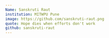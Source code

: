 ```yaml
---
Name: Sanskruti Raut
institution: MITWPU Pune
image: https://github.com/sanskruti-raut.png
quote: Hope dies when efforts don't work
github: sanskruti-raut
---
```

